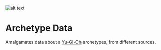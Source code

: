 ![alt text](https://fablecode.visualstudio.com/Yugioh%20Insight/_apis/build/status/Build-ArchetypeData "Visual studio team services build status")

# Archetype Data
Amalgamates data about a [Yu-Gi-Oh](http://www.yugioh-card.com/uk/) archetypes, from different sources.
